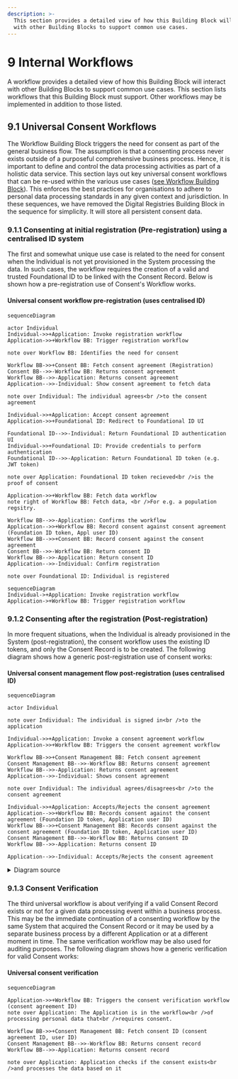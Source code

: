 ```yaml
---
description: >-
  This section provides a detailed view of how this Building Block will interact
  with other Building Blocks to support common use cases.
---
```


# 9 Internal Workflows

A workflow provides a detailed view of how this Building Block will interact with other Building Blocks to support common use cases. This section lists workflows that this Building Block must support. Other workflows may be implemented in addition to those listed.

## 9.1 Universal Consent Workflows

The Workflow Building Block triggers the need for consent as part of the general business flow. The assumption is that a consenting process never exists outside of a purposeful comprehensive business process. Hence, it is important to define and control the data processing activities as part of a holistic data service. This section lays out key universal consent workflows that can be re-used within the various use cases ([see Workflow Building Block](https://govstack.gitbook.io/bb-workflow/v/workflow-1.0/)). This enforces the best practices for organisations to adhere to personal data processing standards in any given context and jurisdiction. In these sequences, we have removed the Digital Registries Building Block in the sequence for simplicity. It will store all persistent consent data.

### 9.1.1 Consenting at initial registration (Pre-registration) using a centralised ID system

The first and somewhat unique use case is related to the need for consent when the Individual is not yet provisioned in the System processing the data. In such cases, the workflow requires the creation of a valid and trusted Foundational ID to be linked with the Consent Record. Below is shown how a pre-registration use of Consent's Workflow works.

#### Universal consent workflow pre-registration (uses centralised ID)

```mermaid
sequenceDiagram

actor Individual
Individual->>+Application: Invoke registration workflow
Application->>+Workflow BB: Trigger registration workflow

note over Workflow BB: Identifies the need for consent

Workflow BB->>+Consent BB: Fetch consent agreement (Registration)
Consent BB-->>-Workflow BB: Returns consent agreement
Workflow BB-->>-Application: Returns consent agreement
Application-->>-Individual: Show consent agreement to fetch data 

note over Individual: The individual agrees<br />to the consent agreement 

Individual->>+Application: Accept consent agreement
Application->>+Foundational ID: Redirect to Foundational ID UI

Foundational ID-->>-Individual: Return Foundational ID authentication UI
Individual->>+Foundational ID: Provide credentials to perform authentication
Foundational ID-->>-Application: Return Foundational ID token (e.g. JWT token) 

note over Application: Foundational ID token recieved<br />is the proof of consent

Application->>+Workflow BB: Fetch data workflow
note right of Workflow BB: Fetch data, <br />For e.g. a population regsitry.

Workflow BB-->>-Application: Confirms the workflow
Application-->>+Workflow BB: Record consent against consent agreement (Foundation ID token, Appl user ID)
Workflow BB-->>+Consent BB: Record consent against the consent agreement
Consent BB-->>-Workflow BB: Return consent ID
Workflow BB-->>-Application: Return consent ID
Application-->>-Individual: Confirm registration

note over Foundational ID: Individual is registered
```

```mermaid
sequenceDiagram
Individual->+Application: Invoke registration workflow
Application->+Workflow BB: Trigger registration workflow
```

### 9.1.2 Consenting after the registration (Post-registration)

In more frequent situations, when the Individual is already provisioned in the System (post-registration), the consent workflow uses the existing ID tokens, and only the Consent Record is to be created. The following diagram shows how a generic post-registration use of consent works:

#### Universal consent management flow post-registration (uses centralised ID)

```mermaid
sequenceDiagram

actor Individual

note over Individual: The individual is signed in<br />to the application

Individual->>+Application: Invoke a consent agreement workflow
Application->>+Workflow BB: Triggers the consent agreement workflow

Workflow BB->>+Consent Management BB: Fetch consent agreement
Consent Management BB-->>-Workflow BB: Returns consent agreement
Workflow BB-->>-Application: Returns consent agreement
Application-->>-Individual: Shows consent agreement

note over Individual: The individual agrees/disagrees<br />to the consent agreement 

Individual->>+Application: Accepts/Rejects the consent agreement
Application-->>+Workflow BB: Records consent against the consent agreement (Foundation ID token, Application user ID)
Workflow BB-->>+Consent Management BB: Records consent against the consent agreement (Foundation ID token, Application user ID)
Consent Management BB-->>-Workflow BB: Returns consent ID
Workflow BB-->>-Application: Returns consent ID

Application-->>-Individual: Accepts/Rejects the consent agreement
```

<details>

<summary>Diagram source</summary>

```
title Universal consent management flow post-registration (uses centralised ID)

actor Individual

note over Individual
    The individual is signed in
    to the application
end note


Individual->+Application: Invoke a consent agreement workflow
Application->+Workflow BB: Triggers the consent agreement workflow

Workflow BB->+Consent Management BB: Fetch consent agreement
Consent Management BB-->-Workflow BB: Returns consent agreement
Workflow BB-->-Application: Returns consent agreement
Application-->-Individual: Shows consent agreement

note over Individual
    The individual agrees/disagrees 
    to the consent agreement 
end note

Individual->+Application: Accepts/Rejects the consent agreement
Application-->+Workflow BB: Records consent against the consent agreement (Foundation ID token, Application user ID)
Workflow BB-->+Consent Management BB: Records consent against the consent agreement (Foundation ID token, Application user ID)
Consent Management BB-->-Workflow BB: Returns consent ID
Workflow BB-->-Application: Returns consent ID

Application-->-Individual: Accepts/Rejects the consent agreement
```

</details>

### 9.1.3 Consent Verification

The third universal workflow is about verifying if a valid Consent Record exists or not for a given data processing event within a business process. This may be the immediate continuation of a consenting workflow by the same System that acquired the Consent Record or it may be used by a separate business process by a different Application or at a different moment in time. The same verification workflow may be also used for auditing purposes. The following diagram shows how a generic verification for valid Consent works:

#### Universal consent verification

```mermaid
sequenceDiagram

Application->>+Workflow BB: Triggers the consent verification workflow (consent agreement ID)
note over Application: The Application is in the workflow<br />of processing personal data that<br />requires consent. 

Workflow BB->>+Consent Management BB: Fetch consent ID (consent agreement ID, user ID)
Consent Management BB-->>-Workflow BB: Returns consent record
Workflow BB-->>-Application: Returns consent record

note over Application: Application checks if the consent exists<br />and processes the data based on it
```
